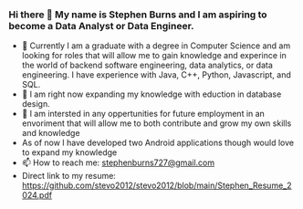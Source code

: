 ### Hi there 👋 My name is Stephen Burns and I am aspiring to become a Data Analyst or Data Engineer.
- 🔭 Currently I am a graduate with a degree in Computer Science and am looking for roles that will allow me to gain knowledge and experince in the world of backend software engineering, data analytics, or data engineering. I have experience with Java, C++, Python, Javascript, and SQL.
- 🌱 I am right now expanding my knowledge with eduction in database design.
- 👀  I am intersted in any oppertunities for future employment in an envoriment that will allow me to both contribute and grow my own skills and knowledge
- As of now I have developed two Android applications though would love to expand my knowledge 
- 📫 How to reach me: stephenburns727@gmail.com
- Direct link to my resume: https://github.com/stevo2012/stevo2012/blob/main/Stephen_Resume_2024.pdf

<!--
**stevo2012/stevo2012** is a ✨ _special_ ✨ repository because its `README.md` (this file) appears on your GitHub profile.

Here are some ideas to get you started:

- 🔭 I’m currently working on ...
- 🌱 I’m currently learning ...
- 👯 I’m looking to collaborate on ...
- 🤔 I’m looking for help with ...
- 💬 Ask me about ...
- 📫 How to reach me: ...
- 😄 Pronouns: ...
- ⚡ Fun fact: ...
-->

